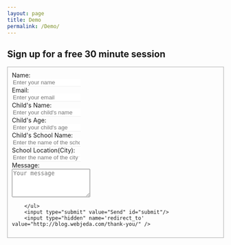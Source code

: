 ```yaml
---
layout: page
title: Demo
permalink: /Demo/
---
```


## Sign up for a free 30 minute session

<form id="contact-form" class="form" action="https://getsimpleform.com/messages?form_api_token=<API-TOKEN>" method="POST" enctype="multipart/form-data">
        <ul class="contact-ul">
            <li class="contact-li">
                <label class="contact-label" for="name">Name:</label>
                <input type="text" placeholder="Enter your name" id="name" class="contact-input" name="name" tabindex="1"/>
            </li>
            <li class="contact-li">
                <label class="contact-label" for="email">Email:</label>
                <input type="email" placeholder="Enter your email" id="email" class="contact-input" name="email" tabindex="2"/>
            </li>
            <li class="contact-li">
                <label class="contact-label" for="name">Child's Name:</label>
                <input type="text" placeholder="Enter your child's name" id="name" class="contact-input" name="name" tabindex="1"/>
            </li>
            <li class="contact-li">
                <label class="contact-label" for="age">Child's Age:</label>
                <input type="number" placeholder="Enter your child's age" id="age" class="contact-input" name="age" tabindex="1"/>
            </li>                  
            <li class="contact-li">
                <label class="contact-label" for="name">Child's School Name:</label>
                <input type="text" placeholder="Enter the name of the school your child is enrolled in" id="name" class="contact-input" name="name" tabindex="1"/>
            </li>  
            <li class="contact-li">
                <label class="contact-label" for="name">School Location(City):</label>
                <input type="text" placeholder="Enter the name of the city where the school is located" id="name" class="contact-input" name="name" tabindex="1"/>
            </li>                    
            <li class="contact-li">
                <label class="contact-label" for="message">Message:</label>
                <textarea class="contact-textarea" placeholder="Your message" class="contact-input" rows="4" id="message" name="message" tabindex="3"></textarea>
            </li>
            
        </ul>
        <input type="submit" value="Send" id="submit"/>
        <input type="hidden" name='redirect_to' value="http://blog.webjeda.com/thank-you/" />
        
</form>



<style>
.contact-li {
    list-style: none;
}

.contact-input {
    border:none;
    border-bottom: 1px solid #eee;
    transition-duration: 0.3s;
    width: 12em;
}

.contact-input:focus {
    outline:none;
    border-bottom: 1px solid {{site.color-1}};
}

.contact-label {
    display: block;
}

ul.contact-ul {
    margin: 0;
    padding: 10px;
}

#submit {
    border:none;
    background-color: {{site.color-1}};
    padding: 5px 15px;
    color: #eee;
    opacity: 0.8;
}

#submit:hover {
    opacity: 1;
    cursor: pointer;
}


#contact-form {
    border: 1px solid #aaa;
    display: inline-flex;
    margin-bottom: 1em;
}

</style>
